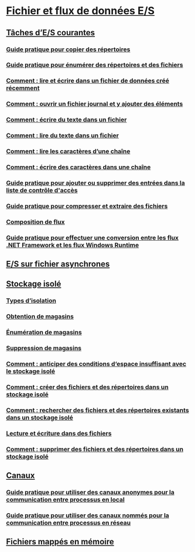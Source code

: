 # [Fichier et flux de données E/S](file-and-stream-i-o.md)
## [Tâches d’E/S courantes](common-i-o-tasks.md)
### [Guide pratique pour copier des répertoires](how-to-copy-directories.md)
### [Guide pratique pour énumérer des répertoires et des fichiers](how-to-enumerate-directories-and-files.md)
### [Comment : lire et écrire dans un fichier de données créé récemment](how-to-read-and-write-to-a-newly-created-data-file.md)
### [Comment : ouvrir un fichier journal et y ajouter des éléments](how-to-open-and-append-to-a-log-file.md)
### [Comment : écrire du texte dans un fichier](how-to-write-text-to-a-file.md)
### [Comment : lire du texte dans un fichier](how-to-read-text-from-a-file.md)
### [Comment : lire les caractères d’une chaîne](how-to-read-characters-from-a-string.md)
### [Comment : écrire des caractères dans une chaîne](how-to-write-characters-to-a-string.md)
### [Guide pratique pour ajouter ou supprimer des entrées dans la liste de contrôle d'accès](how-to-add-or-remove-access-control-list-entries.md)
### [Guide pratique pour compresser et extraire des fichiers](how-to-compress-and-extract-files.md)
### [Composition de flux](composing-streams.md)
### [Guide pratique pour effectuer une conversion entre les flux .NET Framework et les flux Windows Runtime](how-to-convert-between-dotnet-streams-and-winrt-streams.md)
## [E/S sur fichier asynchrones](asynchronous-file-i-o.md)
## [Stockage isolé](isolated-storage.md)
### [Types d’isolation](types-of-isolation.md)
### [Obtention de magasins](how-to-obtain-stores-for-isolated-storage.md)
### [Énumération de magasins](how-to-enumerate-stores-for-isolated-storage.md)
### [Suppression de magasins](how-to-delete-stores-in-isolated-storage.md)
### [Comment : anticiper des conditions d‘espace insuffisant avec le stockage isolé](how-to-anticipate-out-of-space-conditions-with-isolated-storage.md)
### [Comment : créer des fichiers et des répertoires dans un stockage isolé](how-to-create-files-and-directories-in-isolated-storage.md)
### [Comment : rechercher des fichiers et des répertoires existants dans un stockage isolé](how-to-find-existing-files-and-directories-in-isolated-storage.md)
### [Lecture et écriture dans des fichiers](how-to-read-and-write-to-files-in-isolated-storage.md)
### [Comment : supprimer des fichiers et des répertoires dans un stockage isolé](how-to-delete-files-and-directories-in-isolated-storage.md)
## [Canaux](pipe-operations.md)
### [Guide pratique pour utiliser des canaux anonymes pour la communication entre processus en local](how-to-use-anonymous-pipes-for-local-interprocess-communication.md)
### [Guide pratique pour utiliser des canaux nommés pour la communication entre processus en réseau](how-to-use-named-pipes-for-network-interprocess-communication.md)
## [Fichiers mappés en mémoire](memory-mapped-files.md)

